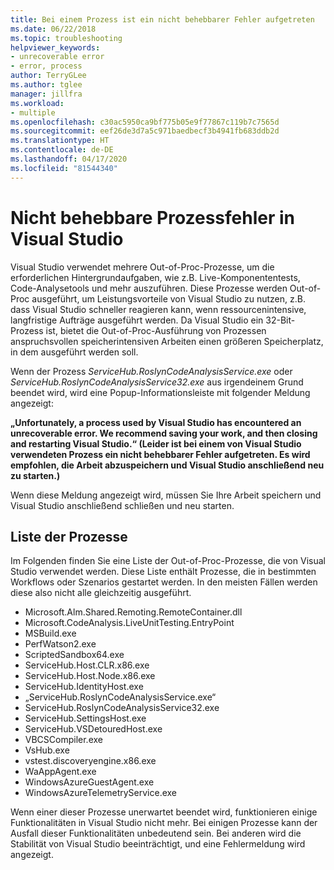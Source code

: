 ```yaml
---
title: Bei einem Prozess ist ein nicht behebbarer Fehler aufgetreten
ms.date: 06/22/2018
ms.topic: troubleshooting
helpviewer_keywords:
- unrecoverable error
- error, process
author: TerryGLee
ms.author: tglee
manager: jillfra
ms.workload:
- multiple
ms.openlocfilehash: c30ac5950ca9bf775b05e9f77867c119b7c7565d
ms.sourcegitcommit: eef26de3d7a5c971baedbecf3b4941fb683ddb2d
ms.translationtype: HT
ms.contentlocale: de-DE
ms.lasthandoff: 04/17/2020
ms.locfileid: "81544340"
---
```

# <a name="visual-studio-unrecoverable-process-error"></a>Nicht behebbare Prozessfehler in Visual Studio

Visual Studio verwendet mehrere Out-of-Proc-Prozesse, um die erforderlichen Hintergrundaufgaben, wie z.B. Live-Komponententests, Code-Analysetools und mehr auszuführen. Diese Prozesse werden Out-of-Proc ausgeführt, um Leistungsvorteile von Visual Studio zu nutzen, z.B. dass Visual Studio schneller reagieren kann, wenn ressourcenintensive, langfristige Aufträge ausgeführt werden. Da Visual Studio ein 32-Bit-Prozess ist, bietet die Out-of-Proc-Ausführung von Prozessen anspruchsvollen speicherintensiven Arbeiten einen größeren Speicherplatz, in dem ausgeführt werden soll.

Wenn der Prozess *ServiceHub.RoslynCodeAnalysisService.exe* oder *ServiceHub.RoslynCodeAnalysisService32.exe* aus irgendeinem Grund beendet wird, wird eine Popup-Informationsleiste mit folgender Meldung angezeigt:

**„Unfortunately, a process used by Visual Studio has encountered an unrecoverable error. We recommend saving your work, and then closing and restarting Visual Studio.“ (Leider ist bei einem von Visual Studio verwendeten Prozess ein nicht behebbarer Fehler aufgetreten. Es wird empfohlen, die Arbeit abzuspeichern und Visual Studio anschließend neu zu starten.)**

Wenn diese Meldung angezeigt wird, müssen Sie Ihre Arbeit speichern und Visual Studio anschließend schließen und neu starten.

## <a name="list-of-processes"></a>Liste der Prozesse

Im Folgenden finden Sie eine Liste der Out-of-Proc-Prozesse, die von Visual Studio verwendet werden. Diese Liste enthält Prozesse, die in bestimmten Workflows oder Szenarios gestartet werden. In den meisten Fällen werden diese also nicht alle gleichzeitig ausgeführt.

- Microsoft.Alm.Shared.Remoting.RemoteContainer.dll
- Microsoft.CodeAnalysis.LiveUnitTesting.EntryPoint
- MSBuild.exe
- PerfWatson2.exe
- ScriptedSandbox64.exe
- ServiceHub.Host.CLR.x86.exe
- ServiceHub.Host.Node.x86.exe
- ServiceHub.IdentityHost.exe
- „ServiceHub.RoslynCodeAnalysisService.exe“
- ServiceHub.RoslynCodeAnalysisService32.exe
- ServiceHub.SettingsHost.exe
- ServiceHub.VSDetouredHost.exe
- VBCSCompiler.exe
- VsHub.exe
- vstest.discoveryengine.x86.exe
- WaAppAgent.exe
- WindowsAzureGuestAgent.exe
- WindowsAzureTelemetryService.exe

Wenn einer dieser Prozesse unerwartet beendet wird, funktionieren einige Funktionalitäten in Visual Studio nicht mehr. Bei einigen Prozesse kann der Ausfall dieser Funktionalitäten unbedeutend sein. Bei anderen wird die Stabilität von Visual Studio beeinträchtigt, und eine Fehlermeldung wird angezeigt.
